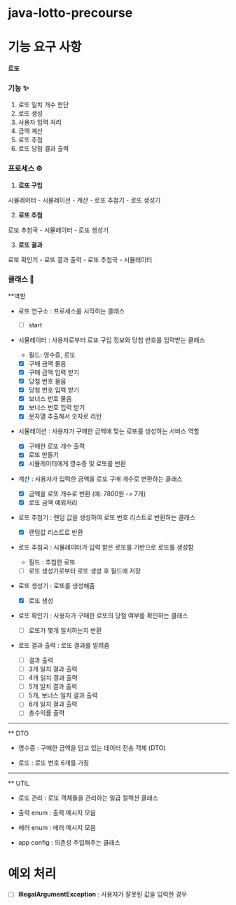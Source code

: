 # java-lotto-precourse

# 기능 요구 사항

#### 로또

### 기능 ✨
1. 로또 일치 개수 판단
2. 로또 생성
3. 사용자 입력 처리
4. 금액 계산
5. 로또 추첨
6. 로또 당첨 결과 출력

### 프로세스 ⚙️
1. **로또 구입**

시뮬레이터 - 시뮬레이션 - 계산 - 로또 추첨기 - 로또 생성기

2. **로또 추첨**

로또 추첨국 - 시뮬레이터 - 로또 생성기

3. **로또 결과**

로또 확인기 - 로또 결과 출력 - 로또 추첨국 - 시뮬레이터

### 클래스 🌿
**역할
- 로또 연구소 
  : 프로세스를 시작하는 클래스

  - [ ] start

- 시뮬레이터
  : 사용자로부터 로또 구입 정보와 당첨 번호를 입력받는 클래스

  - 필드: 영수증, 로또
  - [X] 구매 금액 물음
  - [X] 구매 금액 입력 받기
  - [X] 당첨 번호 물음
  - [X] 당첨 번호 입력 받기
  - [X] 보너스 번호 물음
  - [X] 보너스 번호 입력 받기
  - [X] 문자열 추출해서 숫자로 리턴

- 시뮬레이션
  : 사용자가 구매한 금액에 맞는 로또를 생성하는 서비스 역할

  - [X] 구매한 로또 개수 출력
  - [X] 로또 만들기
  - [X] 시뮬레이터에게 영수증 및 로또를 반환

- 계산
  : 사용자가 입력한 금액을 로또 구매 개수로 변환하는 클래스

  - [X] 금액을 로또 개수로 반환 (예: 7800원 -> 7개)
  - [X] 로또 금액 예외처리

- 로또 추첨기
  : 랜덤 값을 생성하여 로또 번호 리스트로 반환하는 클래스

  - [X] 랜덤값 리스트로 반환
 
- 로또 추첨국
  : 시뮬레이터가 입력 받은 로또를 기반으로 로또를 생성함

  - 필드 : 추첨한 로또
  - [ ] 로또 생성기로부터 로또 생성 후 필드에 저장

- 로또 생성기
  : 로또를 생성해줌

  - [X] 로또 생성

- 로또 확인기
  : 사용자가 구매한 로또의 당첨 여부를 확인하는 클래스

  - [ ] 로또가 몇개 일치하는지 반환

- 로또 결과 출력
  : 로또 결과를 알려줌

  - [ ] 결과 출력 
  - [ ] 3개 일치 결과 출력
  - [ ] 4개 일치 결과 출력
  - [ ] 5개 일치 결과 출력
  - [ ] 5개, 보너스 일치 결과 출력
  - [ ] 6개 일치 결과 출력
  - [ ] 총수익률 출력 
---
** DTO
- 영수증
  : 구매한 금액을 담고 있는 데이터 전송 객체 (DTO)

- 로또
  : 로또 번호 6개를 가짐

---

** UTIL
- 로또 관리
  : 로또 객체들을 관리하는 일급 컬렉션 클래스

- 출력 enum
  : 출력 메시지 모음

- 에러 enum
  : 에러 메시지 모음

- app config
  : 의존성 주입해주는 클래스

# 예외 처리

- [ ] **IllegalArgumentException** : 사용자가 잘못된 값을 입력한 경우

